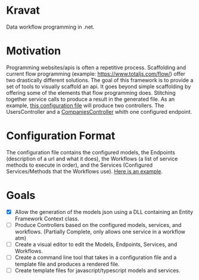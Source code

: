 # Kravat

Data workflow programming in .net.

# Motivation

Programming websites/apis is often a repetitive process. Scaffolding and current flow programming (example: https://www.totaljs.com/flow/) offer two drastically different solutions. The goal of this framework is to provide a set of tools to visually scaffold an api. It goes beyond simple scaffolding by offering some of the elements that flow programming does. Stitching together service calls to produce a result in the generated file. As an example, [this configuration file](docs/kravatFormat.json) will produce two controllers. The UsersController and a [CompaniesController](docs/CompanyController.cs) whith one configured endpoint.

# Configuration Format

The configuration file contains the configured models, the Endpoints (description of a url and what it does), the Workflows (a list of service methods to execute in order), and the Services (Configured Services/Methods that the Workflows use). [Here is an example](docs/kravatFormat.json).

# Goals

-   [x] Allow the generation of the models json using a DLL containing an Entity Framework Context class.
-   [ ] Produce Controllers based on the configured models, services, and workflows. (Partially Complete, only allows one service in a workflow atm)
-   [ ] Create a visual editor to edit the Models, Endpoints, Services, and Workflows.
-   [ ] Create a command line tool that takes in a configuration file and a template file and produces a rendered file.
-   [ ] Create template files for javascript/typescript models and services.
